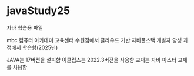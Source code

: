 # javaStudy25
자바 학습용 파일

mbc 컴퓨터 아카데미 교육센터 수원점에서 클라우드 기반 자바풀스택 개발자 양성 과정에서 학습함(2025년)

JAVA는 17버전을 설피함
이클립스는 2022.3버전을 사용함
교재는 자바 마스터 교재를 사용함
